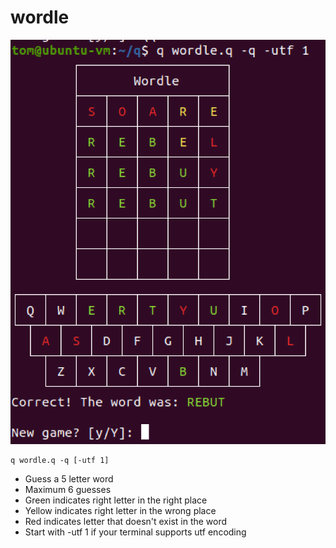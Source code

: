 # wordle
![Wordle](wordle.png "Wordle")

    q wordle.q -q [-utf 1]

* Guess a 5 letter word
* Maximum 6 guesses
* Green indicates right letter in the right place
* Yellow indicates right letter in the wrong place
* Red indicates letter that doesn't exist in the word
* Start with -utf 1 if your terminal supports utf encoding
